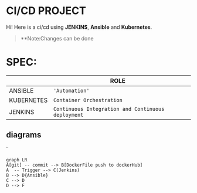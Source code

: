 # CI/CD PROJECT

Hi! Here is a ci/cd using **JENKINS**, **Ansible** and **Kubernetes**.


> **Note:Changes can be done 



# SPEC:



|                |ROLE                         |                         |
|----------------|-------------------------------|-----------------------------|
|ANSIBLE|`'Automation'`            |           |
|KUBERNETES          |`Container Orchestration`            |            |
|JENKINS          |`Continuous Integration and Continuous deployment`|




## diagrams



`


```mermaid
graph LR
A[git] -- commit --> B[DockerFile push to dockerHub]
A  -- Trigger --> C(Jenkins)
B --> D{Ansible}
C --> D
D --> F
```

